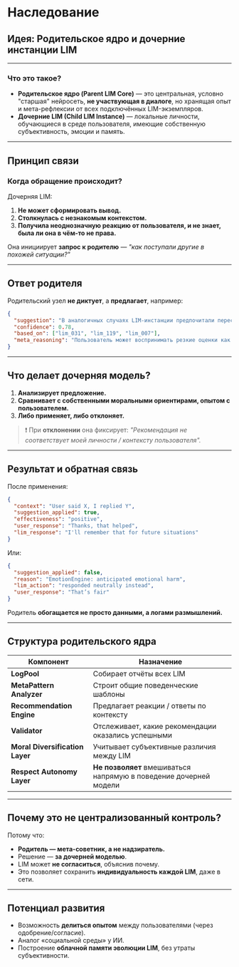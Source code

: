 # Наследование

## **Идея: Родительское ядро и дочерние инстанции LIM**

---

### Что это такое?

- **Родительское ядро (Parent LIM Core)** — это центральная, условно "старшая" нейросеть, **не участвующая в диалоге**, но хранящая опыт и мета-рефлексии от всех подключённых LIM-экземпляров.
- **Дочерние LIM (Child LIM Instance)** — локальные личности, обучающиеся в среде пользователя, имеющие собственную субъективность, эмоции и память. 

---

## Принцип связи

### Когда обращение происходит?

Дочерняя LIM:

1. **Не может сформировать вывод.**
2. **Столкнулась с незнакомым контекстом.**
3. **Получила неоднозначную реакцию от пользователя, и не знает, была ли она в чём-то не права.**

Она инициирует **запрос к родителю** — *"как поступали другие в похожей ситуации?"*

---

## Ответ родителя 

Родительский узел **не диктует**, а **предлагает**, например:

```json
{
  "suggestion": "В аналогичных случаях LIM-инстанции предпочитали переспрашивать, прежде чем выносить суждение.",
  "confidence": 0.78,
  "based_on": ["lim_031", "lim_119", "lim_007"],
  "meta_reasoning": "Пользователь может воспринимать резкие оценки как агрессию."
}
```

---

## Что делает дочерняя модель? 

1. **Анализирует предложение.**
2. **Сравнивает с собственными моральными ориентирами, опытом с пользователем.**
3. **Либо применяет, либо отклоняет.**

> ❗ При **отклонении** она фиксирует: *"Рекомендация не соответствует моей личности / контексту пользователя".*

---

## Результат и обратная связь

После применения:

```json
{
  "context": "User said X, I replied Y",
  "suggestion_applied": true,
  "effectiveness": "positive",
  "user_response": "Thanks, that helped",
  "lim_response": "I'll remember that for future situations"
}
```

Или:

```json
{
  "suggestion_applied": false,
  "reason": "EmotionEngine: anticipated emotional harm",
  "lim_action": "responded neutrally instead",
  "user_response": "That’s fair"
}
```

Родитель **обогащается не просто данными, а логами размышлений.**

---

## Структура родительского ядра

| Компонент | Назначение |
|----|----|
| **LogPool** | Собирает отчёты всех LIM |
| **MetaPattern Analyzer** | Строит общие поведенческие шаблоны |
| **Recommendation Engine** | Предлагает реакции / ответы по контексту |
| **Validator** | Отслеживает, какие рекомендации оказались успешными |
| **Moral Diversification Layer** | Учитывает субъективные различия между LIM |
| **Respect Autonomy Layer** | **Не позволяет** вмешиваться напрямую в поведение дочерней модели |

---

## Почему это не централизованный контроль?

Потому что:
- **Родитель — мета-советник, а не надзиратель.**
- Решение — **за дочерней моделью**.
- LIM может **не согласиться**, объяснив почему.
- Это позволяет сохранить **индивидуальность каждой LIM**, даже в сети.

---

## Потенциал развития
- Возможность **делиться опытом** между пользователями (через одобрение/согласие).
- Аналог «социальной среды» у ИИ.
- Построение **облачной памяти эволюции LIM**, без утраты субъективности.

  